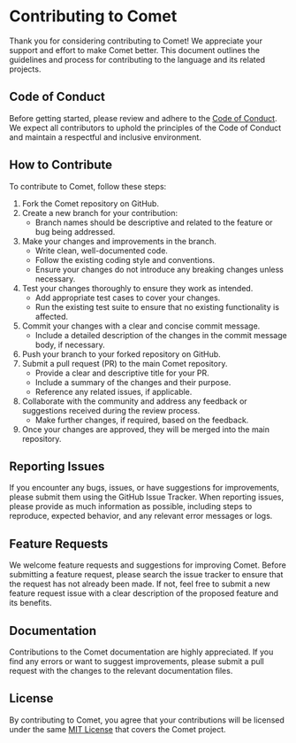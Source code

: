 # Contributing to Comet

Thank you for considering contributing to Comet! We appreciate your support and effort to make Comet better. This document outlines the guidelines and process for contributing to the language and its related projects.

## Code of Conduct

Before getting started, please review and adhere to the [Code of Conduct](CODE_OF_CONDUCT.md). We expect all contributors to uphold the principles of the Code of Conduct and maintain a respectful and inclusive environment.

## How to Contribute

To contribute to Comet, follow these steps:

1. Fork the Comet repository on GitHub.
2. Create a new branch for your contribution:
   - Branch names should be descriptive and related to the feature or bug being addressed.
3. Make your changes and improvements in the branch.
   - Write clean, well-documented code.
   - Follow the existing coding style and conventions.
   - Ensure your changes do not introduce any breaking changes unless necessary.
4. Test your changes thoroughly to ensure they work as intended.
   - Add appropriate test cases to cover your changes.
   - Run the existing test suite to ensure that no existing functionality is affected.
5. Commit your changes with a clear and concise commit message.
   - Include a detailed description of the changes in the commit message body, if necessary.
6. Push your branch to your forked repository on GitHub.
7. Submit a pull request (PR) to the main Comet repository.
   - Provide a clear and descriptive title for your PR.
   - Include a summary of the changes and their purpose.
   - Reference any related issues, if applicable.
8. Collaborate with the community and address any feedback or suggestions received during the review process.
   - Make further changes, if required, based on the feedback.
9. Once your changes are approved, they will be merged into the main repository.

## Reporting Issues

If you encounter any bugs, issues, or have suggestions for improvements, please submit them using the GitHub Issue Tracker. When reporting issues, please provide as much information as possible, including steps to reproduce, expected behavior, and any relevant error messages or logs.

## Feature Requests

We welcome feature requests and suggestions for improving Comet. Before submitting a feature request, please search the issue tracker to ensure that the request has not already been made. If not, feel free to submit a new feature request issue with a clear description of the proposed feature and its benefits.

## Documentation

Contributions to the Comet documentation are highly appreciated. If you find any errors or want to suggest improvements, please submit a pull request with the changes to the relevant documentation files.

## License

By contributing to Comet, you agree that your contributions will be licensed under the same [MIT License](LICENSE) that covers the Comet project.